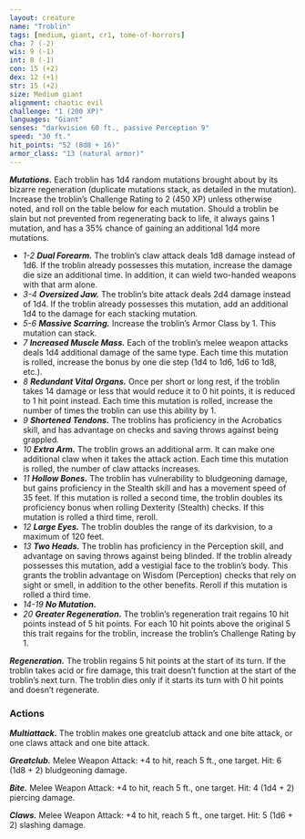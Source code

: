 ```yaml
---
layout: creature
name: "Troblin"
tags: [medium, giant, cr1, tome-of-horrors]
cha: 7 (-2)
wis: 9 (-1)
int: 8 (-1)
con: 15 (+2)
dex: 12 (+1)
str: 15 (+2)
size: Medium giant
alignment: chaotic evil
challenge: "1 (200 XP)"
languages: "Giant"
senses: "darkvision 60 ft., passive Perception 9"
speed: "30 ft."
hit_points: "52 (8d8 + 16)"
armor_class: "13 (natural armor)"
---
```


***Mutations.*** Each troblin has 1d4 random mutations brought about by its bizarre
regeneration (duplicate mutations stack, as detailed in the mutation).
Increase the troblin’s Challenge Rating to 2 (450 XP) unless otherwise
noted, and roll on the table below for each mutation.
Should a troblin be slain but not prevented from regenerating back
to life, it always gains 1 mutation, and has a 35% chance of gaining an
additional 1d4 more mutations.

* <i>1-2</i> ***Dual Forearm.*** The troblin’s claw attack deals
1d8 damage instead of 1d6. If the troblin
already possesses this mutation, increase
the damage die size an additional time. In
addition, it can wield two-handed weapons
with that arm alone.
* <i>3-4</i> ***Oversized Jaw.*** The troblin’s bite attack deals
2d4 damage instead of 1d4. If the troblin already
possesses this mutation, add an additional 1d4
to the damage for each stacking mutation.
* <i>5-6</i> ***Massive Scarring.*** Increase the troblin’s Armor
Class by 1. This mutation can stack.
* <i>7</i> ***Increased Muscle Mass.*** Each of the troblin’s
melee weapon attacks deals 1d4 additional
damage of the same type. Each time this
mutation is rolled, increase the bonus by one die
step (1d4 to 1d6, 1d6 to 1d8, etc.).
* <i>8</i> ***Redundant Vital Organs.*** Once per short or long
rest, if the troblin takes 14 damage or less that
would reduce it to 0 hit points, it is reduced to 1
hit point instead. Each time this mutation is rolled,
increase the number of times the troblin can use
this ability by 1.
* <i>9</i> ***Shortened Tendons.*** The troblins has proficiency
in the Acrobatics skill, and has advantage
on checks and saving throws against being
grappled.
* <i>10</i> ***Extra Arm.*** The troblin grows an additional arm. It
can make one additional claw when it takes the
attack action. Each time this mutation is rolled,
the number of claw attacks increases.
* <i>11</i> ***Hollow Bones.*** The troblin has vulnerability to
bludgeoning damage, but gains proficiency in
the Stealth skill and has a movement speed of 35
feet. If this mutation is rolled a second time, the
troblin doubles its proficiency bonus when rolling
Dexterity (Stealth) checks. If this mutation is rolled
a third time, reroll.
* <i>12</i> ***Large Eyes.*** The troblin doubles the range of its
darkvision, to a maximum of 120 feet.
* <i>13</i> ***Two Heads.*** The troblin has proficiency in the
Perception skill, and advantage on saving
throws against being blinded. If the troblin
already possesses this mutation, add a vestigial
face to the troblin’s body. This grants the troblin
advantage on Wisdom (Perception) checks that
rely on sight or smell, in addition to the other
benefits. Reroll if this mutation is rolled a third
time.
* <i>14-19</i> ***No Mutation.***
* <i>20</i> ***Greater Regeneration.*** The troblin’s regeneration
trait regains 10 hit points instead of 5 hit points.
For each 10 hit points above the original 5 this
trait regains for the troblin, increase the troblin’s
Challenge Rating by 1.

***Regeneration.*** The troblin regains 5 hit points at the start of its turn. If
the troblin takes acid or fire damage, this trait doesn’t function at the start
of the troblin’s next turn. The troblin dies only if it starts its turn with 0 hit
points and doesn’t regenerate.

### Actions

***Multiattack.*** The troblin makes one greatclub attack and one bite attack,
or one claws attack and one bite attack.

***Greatclub.*** Melee Weapon Attack: +4 to hit, reach 5 ft., one target. Hit:
6 (1d8 + 2) bludgeoning damage.

***Bite.*** Melee Weapon Attack: +4 to hit, reach 5 ft., one target. Hit: 4 (1d4 + 2) piercing damage.

***Claws.*** Melee Weapon Attack: +4 to hit, reach 5 ft., one target. Hit: 5
(1d6 + 2) slashing damage.
